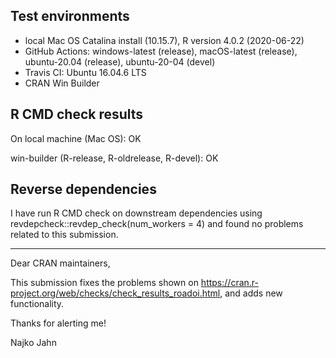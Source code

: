 
## Test environments

- local Mac OS Catalina install (10.15.7), R version 4.0.2 (2020-06-22)
- GitHub Actions: windows-latest (release), macOS-latest (release), ubuntu-20.04 (release), ubuntu-20-04 (devel)
- Travis CI: Ubuntu 16.04.6 LTS
- CRAN Win Builder

## R CMD check results

On local machine (Mac OS): OK

win-builder (R-release, R-oldrelease, R-devel): OK

## Reverse dependencies

I have run R CMD check on downstream dependencies using revdepcheck::revdep_check(num_workers = 4) and found no problems related to this submission.

---

Dear CRAN maintainers, 

This submission fixes the problems shown on
<https://cran.r-project.org/web/checks/check_results_roadoi.html>, and adds new functionality.

Thanks for alerting me!

Najko Jahn
